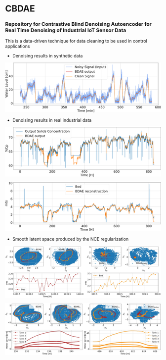 # CBDAE
### Repository for Contrastive Blind Denoising Autoencoder for Real Time Denoising of Industrial IoT Sensor Data

This is a data-driven technique for data cleaning to be used in control applications


- Denoising results in synthetic data

![My Image](Images/BDAE_tanks_results2.png)

- Denoising results in real industrial data

![My Image](Images/Output_Solids_Concentration_denoising.png)

![My Image](Images/Bed_reconstruction.png)

- Smooth latent space produced by the NCE regularization 

![My Image](Images/deonising_latent_spaces_thickener.jpg)

![My Image](Images/deonising_latent_spaces.jpg)


